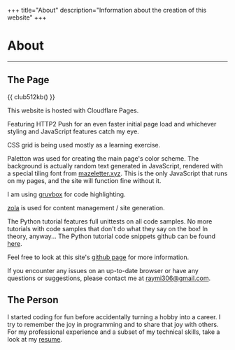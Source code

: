 +++
title="About"
description="Information about the creation of this website"
+++

# About

---

## The Page

{{ club512kb() }}

This website is hosted with Cloudflare Pages.

Featuring HTTP2 Push for an even faster initial page load and whichever styling and JavaScript features catch my eye.

CSS grid is being used mostly as a learning exercise.

Paletton was used for creating the main page's color scheme.
The background is actually random text generated in JavaScript, rendered with a special tiling font from [mazeletter.xyz](http://mazeletter.xyz).
This is the only JavaScript that runs on my pages, and the site will function fine without it.

I am using [gruvbox](https://github.com/morhetz/gruvbox) for code highlighting.

[zola](https://www.getzola.org/) is used for content management / site generation.

The Python tutorial features full unittests on all code samples.
No more tutorials with code samples that don't do what they say on the box! In theory, anyway...
The Python tutorial code snippets github can be found [here](https://github.com/Raymi306/python-tutorial).

Feel free to look at this site's [github page](https://github.com/Raymi306/personal-site) for more information.

If you encounter any issues on an up-to-date browser or have any questions or suggestions, please contact me at [raymi306@gmail.com](mailto:raymi306@gmail.com).

## The Person

I started coding for fun before accidentally turning a hobby into a career.
I try to remember the joy in programming and to share that joy with others.
For my professional experience and a subset of my technical skills, take a look at my [resume](@/resume.md).
